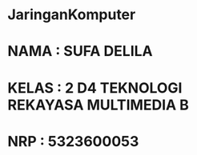 # JaringanKomputer
# NAMA   : SUFA DELILA
# KELAS  : 2 D4 TEKNOLOGI REKAYASA MULTIMEDIA B
# NRP    : 5323600053
